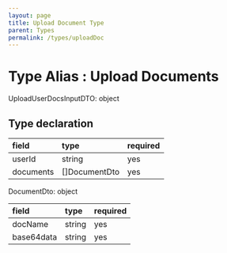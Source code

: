 ```yaml
---
layout: page
title: Upload Document Type
parent: Types
permalink: /types/uploadDoc
---
```


# Type Alias : Upload Documents

UploadUserDocsInputDTO: object

## Type declaration

| field                | type          | required  |
|:---------------------|:--------------|:----------|
| userId               | string        | yes       |
| documents            | []DocumentDto | yes       |

DocumentDto: object

| field                | type          | required  |
|:---------------------|:--------------|:----------|
| docName              | string        | yes       |
| base64data           | string        | yes       |
